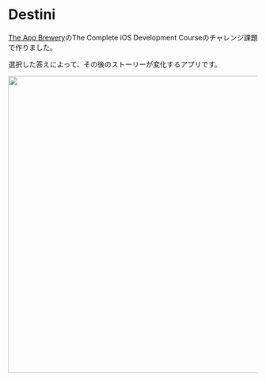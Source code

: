 # Destini

[The App Brewery](https://www.appbrewery.co)のThe Complete iOS Development Courseのチャレンジ課題で作りました。

選択した答えによって、その後のストーリーが変化するアプリです。

<img src="https://user-images.githubusercontent.com/35205886/36824425-928bc5f2-1d45-11e8-97b6-d23327e50c63.png" width="600">
